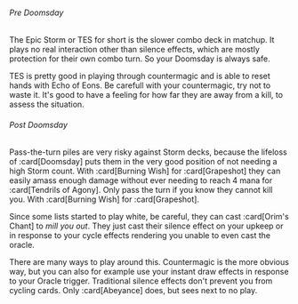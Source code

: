 <!-- markdownlint-disable first-line-heading -->

###### Pre Doomsday

The Epic Storm or TES for short is the slower combo deck in matchup. It plays no
real interaction other than silence effects, which are mostly protection for
their own combo turn. So your Doomsday is always safe.

TES is pretty good in playing through countermagic and is able to reset hands
with Echo of Eons. Be carefull with your countermagic, try not to waste it. It's
good to have a feeling for how far they are away from a kill, to assess the
situation.

###### Post Doomsday

Pass-the-turn piles are very risky against Storm decks, because the lifeloss of
:card[Doomsday] puts them in the very good position of not needing a high Storm
count. With :card[Burning Wish] for :card[Grapeshot] they can easily amass
enough damage without ever needing to reach 4 mana for :card[Tendrils of Agony].
Only pass the turn if you know they cannot kill you. With :card[Burning Wish]
for :card[Grapeshot].

Since some lists started to play white, be careful, they can cast :card[Orim's
Chant] to _mill you out_. They just cast their silence effect on your upkeep or
in response to your cycle effects rendering you unable to even cast the oracle.

There are many ways to play around this. Countermagic is the more obvious way,
but you can also for example use your instant draw effects in response to your
Oracle trigger. Traditional silence effects don't prevent you from cycling
cards. Only :card[Abeyance] does, but sees next to no play.
